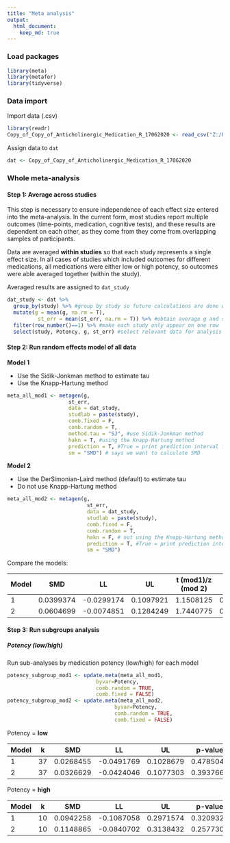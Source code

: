 ```yaml
---
title: "Meta analysis"
output: 
  html_document:
    keep_md: true
---
```


### Load packages

```r
library(meta)
library(metafor)
library(tidyverse)
```

### Data import
Import data (.csv) 

```r
library(readr)
Copy_of_Copy_of_Anticholinergic_Medication_R_17062020 <- read_csv("Z:/PROJECTS/2018_Anticholinergic_Med_SR/Analysis/Copy of Copy of Anticholinergic Medication_R_17062020.csv")
```

Assign data to `dat`

```r
dat <- Copy_of_Copy_of_Anticholinergic_Medication_R_17062020
```

### Whole meta-analysis
#### Step 1: Average across studies
This step is necessary to ensure independence of each effect size entered into the meta-analysis. In the current form, most studies report multiple outcomes (time-points, medication, cognitive tests), and these results are dependent on each other, as they come from they come from overlapping samples of participants. 

Data are averaged **within studies** so that each study represents a single effect size.
In all cases of studies which included outcomes for different medications, all medications were either low or high potency, so outcomes were able averaged together (within the study).

Averaged results are assigned to `dat_study`


```r
dat_study <- dat %>%
  group_by(study) %>% #group by study so future calculations are done within each study
  mutate(g = mean(g, na.rm = T),
          st_err = mean(st_err, na.rm = T)) %>% #obtain average g and st err within each study, removing NAs from calculation
  filter(row_number()==1) %>% #make each study only appear on one row
  select(study, Potency, g, st_err) #select relevant data for analysis
```

#### Step 2: Run random effects model of all data
**Model 1**

* Use the Sidik-Jonkman method to estimate tau
* Use the Knapp-Hartung method


```r
meta_all_mod1 <- metagen(g,
                    st_err,
                    data = dat_study,
                    studlab = paste(study),
                    comb.fixed = F,
                    comb.random = T,
                    method.tau = "SJ", #use Sidik-Jonkman method
                    hakn = T, #using the Knapp-Hartung method
                    prediction = T, #True = print prediction interval for future studies based on present evidence
                    sm = "SMD") # says we want to calculate SMD
```

**Model 2**

* Use the DerSimonian-Laird method (default) to estimate tau
* Do not use Knapp-Hartung method


```r
meta_all_mod2 <- metagen(g,
                          st_err,
                          data = dat_study,
                          studlab = paste(study),
                          comb.fixed = F,
                          comb.random = T,
                          hakn = F, # not using the Knapp-Hartung method
                          prediction = T, #True = print prediction interval for future studies based on present evidence
                          sm = "SMD")
```

Compare the models:

Model | SMD | LL | UL | t (mod1)/z (mod 2) | p-value
------ | ------ | ------ | ------ | ------ | ------
1 | 0.0399374 |-0.0299174 | 0.1097921 | 1.1508125 | 0.2557565
2 | 0.0604699 | -0.0074851 | 0.1284249 | 1.7440775 | 0.0811456

#### Step 3: Run subgroups analysis
##### Potency (low/high)
Run sub-analyses by medication potency (low/high) for each model


```r
potency_subgroup_mod1 <- update.meta(meta_all_mod1, 
                             byvar=Potency, 
                             comb.random = TRUE, 
                             comb.fixed = FALSE)
potency_subgroup_mod2 <- update.meta(meta_all_mod2, 
                                   byvar=Potency, 
                                   comb.random = TRUE, 
                                   comb.fixed = FALSE)
```

Potency = **low**

Model | k | SMD | LL | UL | p-value | tau^2 | Q
------ | ------ | ------ | ------ | ------ | ------| ------ | ------
1 | 37 | 0.0268455 | -0.0491769 | 0.1028679 | 0.4785041 | 0.0270949 | 28.0324573
2 | 37 | 0.0326629 | -0.0424046 | 0.1077303 | 0.3937664 | 0 | 28.0324573

Potency = **high**

Model | k | SMD | LL | UL | p-value | tau^2 | Q
------ | ------ | ------ | ------ | ------ | ------| ------ | ------
1 | 10 | 0.0942258 | -0.1087058 | 0.2971574 | 0.3209322 | 0.0299876 | 11.1168868
2 | 10 | 0.1148865 | -0.0840702 | 0.3138432 | 0.2577307 | 0.0187628 | 11.1168868
